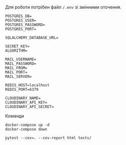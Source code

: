 Для роботи потрібен файл `/.env` зі змінними оточення.

```dotenv
POSTGRES_DB=
POSTGRES_USER=
POSTGRES_PASSWORD=
POSTGRES_PORT=

SQLALCHEMY_DATABASE_URL=

SECRET_KEY=
ALGORITHM=

MAIL_USERNAME=
MAIL_PASSWORD=
MAIL_FROM=
MAIL_PORT=
MAIL_SERVER=

REDIS_HOST=localhost
REDIS_PORT=6379

CLOUDINARY_NAME=
CLOUDINARY_API_KEY=
CLOUDINARY_API_SECRET=
```
Команди
```dotenv
docker-compose up -d
docker-compose down

pytest --cov=. --cov-report html tests/
```
